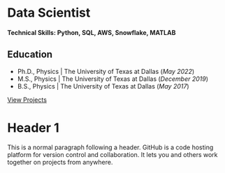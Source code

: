 # Data Scientist

#### Technical Skills: Python, SQL, AWS, Snowflake, MATLAB

## Education
- Ph.D., Physics | The University of Texas at Dallas (_May 2022_)								       		
- M.S., Physics	| The University of Texas at Dallas (_December 2019_)	 			        		
- B.S., Physics | The University of Texas at Dallas (_May 2017_)

[View Projects](./another-page.html)

# Header 1

This is a normal paragraph following a header. GitHub is a code hosting platform for version control and collaboration. It lets you and others work together on projects from anywhere.

